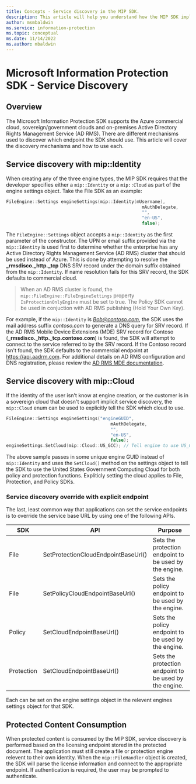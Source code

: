 ```yaml
---
title: Concepts - Service discovery in the MIP SDK.
description: This article will help you understand how the MIP SDK implements service discovery
author: msmbaldwin
ms.service: information-protection
ms.topic: conceptual
ms.date: 11/14/2022
ms.author: mbaldwin
---
```


# Microsoft Information Protection SDK - Service Discovery

## Overview

The Microsoft Information Protection SDK supports the Azure commercial cloud, sovereign/government clouds and on-premises Active Directory Rights Management Service (AD RMS). There are different mechanisms used to discover which endpoint the SDK should use. This article will cover the discovery mechanisms and how to use each.

## Service discovery with mip::Identity

When creating any of the three engine types, the MIP SDK requires that the developer specifies either a `mip::Identity` or a `mip::Cloud` as part of the engine settings object. Take the File SDK as an example:

```cpp
FileEngine::Settings engineSettings(mip::Identity(mUsername), 
													mAuthDelegate, 
													"", 
													"en-US", 
													false);
```

The `FileEngine::Settings` object accepts a `mip::Identity` as the first parameter of the constructor. The UPN or email suffix provided via the `mip::Identity` is used first to determine whether the enterprise has any Active Directory Rights Management Service (AD RMS) cluster that should be used instead of Azure. This is done by attempting to resolve the **_rmsdisco._http._tcp** DNS SRV record under the domain suffix obtained from the `mip::Identity`. If name resolution fails for this SRV record, the SDK defaults to commercial cloud.

> When an AD RMS cluster is found, the `mip::FileEngine::FileEngineSettings` property `IsProtectionOnlyEngine` must be set to true. The Policy SDK cannot be used in conjuction with AD RMS publishing (Hold Your Own Key).

For example, if the `mip::Identity` is *Bob@contoso.com*, the SDK uses the mail address suffix *contoso.com* to generate a DNS query for SRV record. If the AD RMS Mobile Device Extensions (MDE) SRV record for Contoso (**_rmsdisco._http._tcp.contoso.com**) is found, the SDK will attempt to connect to the service referred to by the SRV record. If the Contoso record isn't found, the SDK defaults to the commercial endpoint at https://api.aadrm.com. For additional details on AD RMS configuration and DNS registration, please review the [AD RMS MDE documentation](./quick-app-adrms.md#service-discovery).

## Service discovery with mip::Cloud

If the identity of the user isn't know at engine creation, or the customer is in a sovereign cloud that doesn't support implicit service discovery, the `mip::Cloud` enum can be used to explicitly tell the SDK which cloud to use.

```cpp
FileEngine::Settings engineSettings("engineGUID",
                        				mAuthDelegate,
				                        "",
				                        "en-US",
				                        false);
engineSettings.SetCloud(mip::Cloud::US_GCC); // Tell engine to use US_GCC
```

The above sample passes in some unique engine GUID instead of `mip::Identity` and uses the `SetCloud()` method on the settings object to tell the SDK to use the United States Government Computing Cloud for both policy and protection functions. Expliticly setting the cloud applies to File, Protection, and Policy SDKs.

### Service discovery override with explicit endpoint

The last, least common way that applications can set the service endpoints is to override the service base URL by using one of the following APIs.

| SDK        | API                                 | Purpose                                                |
| ---------- | ----------------------------------- | ------------------------------------------------------ |
| File       | SetProtectionCloudEndpointBaseUrl() | Sets the protection endpoint to be used by the engine. |
| File       | SetPolicyCloudEndpointBaseUrl()     | Sets the policy endpoint to be used by the engine.     |
| Policy     | SetCloudEndpointBaseUrl()           | Sets the policy endpoint to be used by the engine.     |
| Protection | SetCloudEndpointBaseUrl()           | Sets the protection endpoint to be used by the engine. |

Each can be set on the engine settings object in the relevent engines settings object for that SDK.

## Protected Content Consumption

When protected content is consumed by the MIP SDK, service discovery is performed based on the licensing endpoint stored in the protected document. The application must still create a file or protection engine relevent to their own identity. When the `mip::FileHandler` object is created, the SDK will parse the license information and connect to the appropriate endpoint. If authentication is required, the user may be prompted to authenticate.